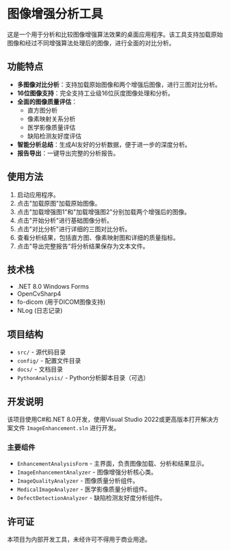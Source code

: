 # 图像增强分析工具

这是一个用于分析和比较图像增强算法效果的桌面应用程序。该工具支持加载原始图像和经过不同增强算法处理后的图像，进行全面的对比分析。

## 功能特点

- **多图像对比分析**：支持加载原始图像和两个增强后图像，进行三图对比分析。
- **16位图像支持**：完全支持工业级16位灰度图像处理和分析。
- **全面的图像质量评估**：
  - 直方图分析
  - 像素映射关系分析
  - 医学影像质量评估
  - 缺陷检测友好度评估
- **智能分析总结**：生成AI友好的分析数据，便于进一步的深度分析。
- **报告导出**：一键导出完整的分析报告。

## 使用方法

1. 启动应用程序。
2. 点击"加载原图"加载原始图像。
3. 点击"加载增强图1"和"加载增强图2"分别加载两个增强后的图像。
4. 点击"开始分析"进行基础图像分析。
5. 点击"对比分析"进行详细的三图对比分析。
6. 查看分析结果，包括直方图、像素映射图和详细的质量指标。
7. 点击"导出完整报告"将分析结果保存为文本文件。

## 技术栈

- .NET 8.0 Windows Forms
- OpenCvSharp4
- fo-dicom (用于DICOM图像支持)
- NLog (日志记录)

## 项目结构

- `src/` - 源代码目录
- `config/` - 配置文件目录
- `docs/` - 文档目录
- `PythonAnalysis/` - Python分析脚本目录（可选）

## 开发说明

该项目使用C#和.NET 8.0开发，使用Visual Studio 2022或更高版本打开解决方案文件 `ImageEnhancement.sln` 进行开发。

### 主要组件

- `EnhancementAnalysisForm` - 主界面，负责图像加载、分析和结果显示。
- `ImageEnhancementAnalyzer` - 图像增强分析核心类。
- `ImageQualityAnalyzer` - 图像质量分析组件。
- `MedicalImageAnalyzer` - 医学影像质量分析组件。
- `DefectDetectionAnalyzer` - 缺陷检测友好度分析组件。

## 许可证

本项目为内部开发工具，未经许可不得用于商业用途。